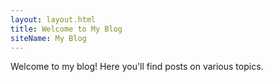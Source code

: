 ```yaml
---
layout: layout.html
title: Welcome to My Blog
siteName: My Blog
---
```

Welcome to my blog! Here you'll find posts on various topics.
